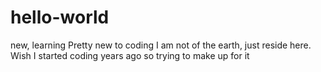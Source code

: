 # hello-world
new, learning
Pretty new to coding
I am not of the earth, just reside here. 
Wish I started coding years ago so trying to make up for it
